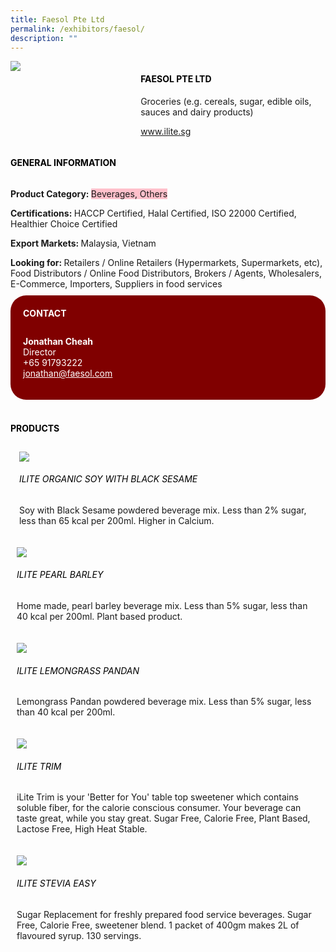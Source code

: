 ```yaml
---
title: Faesol Pte Ltd
permalink: /exhibitors/faesol/
description: ""
---
```

<head>
	<div class="flex-paragraph">
		<!--hi there! this is a comment and will provide you with instructional guides-->
		<!--insert booth number here!-->
		<p style="text-transform: uppercase"></p></div>
			<div class="flex-container" style="display: flex; flex-wrap: wrap;">
				<!--insert DOWNLOAD link of company logo between the " marks!-->
			<div class="card sgds" style="flex: 1 1 40%; display: block;"><img src="https://drive.google.com/uc?id=1ex8jdmGfXB5gUpapPGAv3zn4_DRaA4Gz&export=download"></div>
	<div class="card-sgds" style="flex: 1 1 58%; display: block; margin-left: 3px">
		<h4 style="text-transform: uppercase; color: black;"><!--insert the exhibitor's name between the <b> tags here--><b>Faesol Pte Ltd</b></h4><!--insert the exhibitor's description between the <p> tags here-->
		<p>Groceries (e.g. cereals, sugar, edible oils, sauces and dairy products)</p>
		<!--insert the exhibitor's website link, making sure there is "https:// www." present please. make sure the entire https link goes in between the " marks-->
		<p><a href="https://www.ilite.sg" target="_blank"><!--insert the www website link here (no need for https)-->www.ilite.sg</a></p>
	</div>
</div>
</head>

<body>
	<h4 style="text-transform: uppercase; color: black;"><b>General Information</b></h4>
		<div class="flex-container" style="display: flex; flex-wrap: wrap;">
			<div class="card sgds" style="flex: 1 1 65%; display: block; align-self: stretch">
			<div class="flex-paragraph">
			<p><b>Product Category: </b><span style=" background-color: pink; border-radius: 10 px;"><!--insert the exhibitor's pdt cat between the <p> tags here-->Beverages, Others</span></p> 
				<p><b>Certifications: </b><!--insert all the exhibitor's certifications between the </b> and </p> here-->HACCP Certified, Halal Certified, ISO 22000 Certified, Healthier Choice Certified</p>
			<p><b>Export Markets: </b><!--insert all the exhibitor's export markets between the </b> and </p> here-->Malaysia, Vietnam</p>
			<p style="margin-bottom: 10px;"><b>Looking for: </b><!--insert all the exhibitor's potential business partners between the </b> and </p> here-->Retailers / Online Retailers (Hypermarkets, Supermarkets, etc), Food Distributors / Online Food Distributors, Brokers / Agents, Wholesalers, E-Commerce, Importers, Suppliers in food services</p>
			</div>
		</div>
		<div class="card sgds" style="flex: 1 1 35%; padding: 10px; display: block; background-color: maroon; border-radius: 25px; align-self: center;">
		<h4 style="color: white; margin-top: 10px; margin-left: 10px;">CONTACT</h4>
		<div class="flex-paragraph">
			<!--replace with exhibitor's: -->
			<p style="padding: 10px; color: white;"><b><!-- POC name-->Jonathan Cheah</b><br><!-- designation-->Director<br><!--contact number-->+65 91793222<br><!-- for linking purposes, insert their email after "mailto:"...--><a href="mailto:jonathan@faesol.com" style="color: white;"><!--...and also include the display email before </a> here-->jonathan@faesol.com</a></p>
		</div>
			</div>
		</div>
	<br>
		<h4 style="text-transform: uppercase; color: black;"><b>products</b></h4>
<div style="display: flex; flex-wrap: wrap;">
  <div class="card sgds" style="flex: 1 1 47%; margin: 10px; display: block;"><!--insert the exhibitor's DOWNLOAD image for product between the " marks here-->
	<div class="flex-image" style="display: block;"><img src="https://drive.google.com/uc?id=1mlv41bGPdZG8nQwQmdZzjcP51o2t0qOg&export=download"></div>
	<div class="flex-paragraph">
		<h6 style="text-transform: uppercase; color: black;"><!--insert product name before </h6> and product description after <p>-->iLite Organic Soy with Black Sesame</h6>
		<p>Soy with Black Sesame powdered beverage mix. Less than 2% sugar, less than 65 kcal per 200ml. Higher in Calcium.</p></div>
	</div>
		<div class="card sgds" style="flex: 1 1 47%; margin: 10px; display: block;">
		<div class="flex-image" style="display: block;"><img src="https://drive.google.com/uc?id=1JN7GR60fE-61x36mrEpNFnrAx9_WO4Lr&export=download"></div>
	<div class="flex-paragraph">
		<h6 style="text-transform: uppercase; color: black;">  
iLite Pearl Barley</h6>
		<p>Home made, pearl barley beverage mix. Less than 5% sugar, less than 40 kcal per 200ml. Plant based product.</p></div>
	</div>
		<div class="card sgds" style="flex: 1 1 47%; margin: 10px; display: block;">
		<div class="flex-image" style="display: block;"><img src="https://drive.google.com/uc?id=1R-RpP8IMz1rHMn9pfB3Xt36QaySMasvw&export=download"></div>
	<div class="flex-paragraph">
		<h6 style="text-transform: uppercase; color: black;">iLite Lemongrass Pandan</h6>
		<p>Lemongrass Pandan powdered beverage mix. Less than 5% sugar, less than 40 kcal per 200ml.</p></div>
		</div>
		<div class="card sgds" style="flex: 1 1 47%; margin: 10px; display: block;">
		<div class="flex-image" style="display: block;"><img src="https://drive.google.com/uc?id=17KFPI7IS8t4jFdGOoQiQUVt9pM4mZIkH&export=download"></div>
	<div class="flex-paragraph">
		<h6 style="text-transform: uppercase; color: black;">iLite Trim</h6>
		<p>iLite Trim is your 'Better for You' table top sweetener which contains soluble fiber, for the calorie conscious consumer. Your beverage can taste great, while you stay great. Sugar Free, Calorie Free, Plant Based, Lactose Free, High Heat Stable.</p></div>
	</div>
		<div class="card sgds" style="flex: 1 1 47%; margin: 10px; display: block;">
		<div class="flex-image" style="display: block;"><img src="https://drive.google.com/uc?id=1lKxRb4FuNzzP_D8poFD2geferJY5BWBd&export=download"></div>
	<div class="flex-paragraph">
		<h6 style="text-transform: uppercase; color: black;">iLite Stevia Easy</h6>
		<p>Sugar Replacement for freshly prepared food service beverages. Sugar Free, Calorie Free, sweetener blend. 1 packet of 400gm makes 2L of flavoured syrup. 130 servings.</p></div>
	</div>
	<!--don't delete these 2 tags. double check how the layout looks on the right too and lemme know if there are any problems! thank u so much for ur hardwork!-->
	</div>
</body>